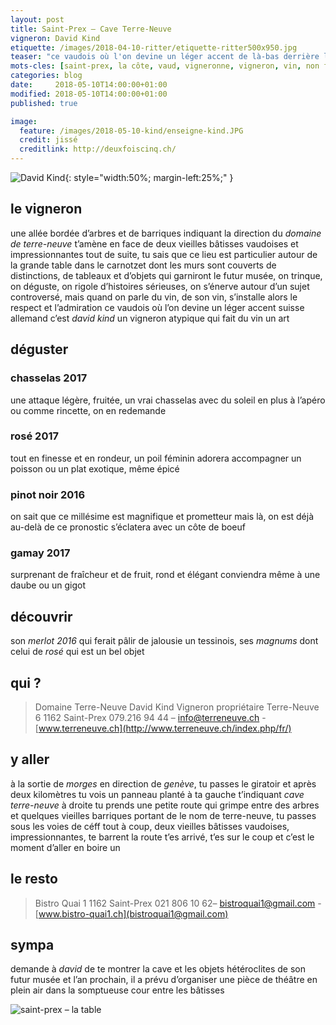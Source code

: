 ```yaml
---
layout: post
title: Saint-Prex — Cave Terre-Neuve
vigneron: David Kind
etiquette: /images/2018-04-10-ritter/etiquette-ritter500x950.jpg
teaser: "ce vaudois où l'on devine un léger accent de là-bas derrière les röstis c'est david kind un vigneron atypique qui fait du vin un art"
mots-cles: [saint-prex, la côte, vaud, vigneronne, vigneron, vin, non filtré, cépage, cave, bouteille, terroir, degustation]
categories: blog
date:     2018-05-10T14:00:00+01:00
modified: 2018-05-10T14:00:00+01:00
published: true

image:
  feature: /images/2018-05-10-kind/enseigne-kind.JPG
  credit: jissé
  creditlink: http://deuxfoiscinq.ch/
---
```


![David Kind][i1]{: style="width:50%; margin-left:25%;" }

[i1]: ../../images/2018-05-10-kind/vigneron-kind.JPG

## le vigneron
une allée bordée d’arbres et de barriques indiquant la direction du *domaine de terre-neuve* t’amène en face de deux vieilles bâtisses vaudoises et impressionnantes
tout de suite, tu sais que ce lieu est particulier
autour de la grande table dans le carnotzet dont les murs sont couverts de distinctions, de tableaux et d’objets qui garniront le futur musée, on trinque, on déguste, on rigole d’histoires sérieuses, on s’énerve autour d’un sujet controversé, mais quand on parle du vin, de son vin, s’installe alors le respect et l’admiration
ce vaudois où l’on devine un léger accent suisse allemand c’est *david kind* un vigneron atypique qui fait du vin un art

## déguster
### chasselas 2017
une attaque légère, fruitée, un vrai chasselas avec du soleil en plus
à l’apéro ou comme rincette, on en redemande

### rosé 2017
tout en finesse et en rondeur, un poil féminin
adorera accompagner un poisson ou un plat exotique, même épicé

### pinot noir 2016
on sait que ce millésime est magnifique et prometteur
mais là, on est déjà au-delà de ce pronostic
s’éclatera avec un côte de boeuf

### gamay 2017
surprenant de fraîcheur et de fruit, rond et élégant
conviendra même à une daube ou un gigot


## découvrir
son *merlot 2016* qui ferait pâlir de jalousie un tessinois, ses *magnums* dont celui de *rosé* qui est un bel objet

## qui ?
> Domaine Terre-Neuve
> David Kind
> Vigneron propriétaire
> Terre-Neuve 6
> 1162 Saint-Prex
> 079.216 94 44 – [info@terreneuve.ch](mailto:info@terreneuve.ch]) - [www.terreneuve.ch](http://www.terreneuve.ch/index.php/fr/)

## y aller
à la sortie de *morges* en direction de *genève*, tu passes le giratoir et après deux kilomètres tu vois un panneau planté à ta gauche t’indiquant *cave terre-neuve* à droite
tu prends une petite route qui grimpe entre des arbres et quelques vieilles barriques
portant de le nom de terre-neuve, tu passes sous les voies de céff
tout à coup, deux vieilles bâtisses vaudoises, impressionnantes, te barrent la route
t’es arrivé, t’es sur le coup et c’est le moment d’aller en boire un

## le resto
> Bistro Quai 1
> 1162 Saint-Prex
> 021 806 10 62– [bistroquai1@gmail.com](mailto:bistroquai1@gmail.com) - [www.bistro-quai1.ch](bistroquai1@gmail.com)

## sympa
demande à *david* de te montrer la cave et les objets hétéroclites de son futur musée
et l’an prochain, il a prévu d’organiser une pièce de théâtre en plein air dans la somptueuse cour entre les bâtisses

![saint-prex – la table][i2]

[i2]: ../../images/2018-05-10-kind/latable-kind3.jpg
